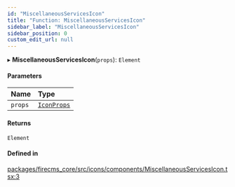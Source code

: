 ```yaml
---
id: "MiscellaneousServicesIcon"
title: "Function: MiscellaneousServicesIcon"
sidebar_label: "MiscellaneousServicesIcon"
sidebar_position: 0
custom_edit_url: null
---
```


▸ **MiscellaneousServicesIcon**(`props`): `Element`

#### Parameters

| Name | Type |
| :------ | :------ |
| `props` | [`IconProps`](../types/IconProps.md) |

#### Returns

`Element`

#### Defined in

[packages/firecms_core/src/icons/components/MiscellaneousServicesIcon.tsx:3](https://github.com/FireCMSco/firecms/blob/d45f3739/packages/firecms_core/src/icons/components/MiscellaneousServicesIcon.tsx#L3)

